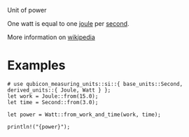 Unit of power

One watt is equal to one [joule](crate::si::derived_units::Joule) per [second](crate::si::base_units::Second).

More information on [wikipedia](https://en.wikipedia.org/wiki/Watt)

# Examples
```
# use qubicon_measuring_units::si::{ base_units::Second, derived_units::{ Joule, Watt } };
let work = Joule::from(15.0);
let time = Second::from(3.0);

let power = Watt::from_work_and_time(work, time);

println!("{power}");
```